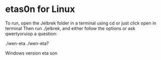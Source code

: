 # etas0n for Linux

To run, open the Jelbrek folder in a terminal using cd <directory> or just click open in terminal
  Then run ./jelbrek, and either follow the options or ask qwertyoruiop a question:
  
  ./wen-eta
  ./wen-eta?
  
  Windows version eta son
